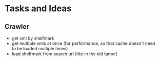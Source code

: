 # Tasks and Ideas

## Crawler

- get xml by shelfmark
- get multiple xmls at once (for performance, so that cache doesn't need to be loaded multiple times)
- load shelfmark from search url (like in the old tamer)

